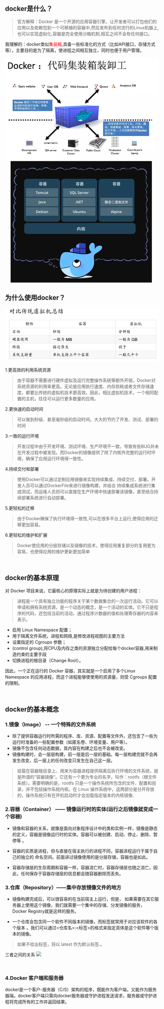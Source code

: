 ## docker是什么？
>	官方解释：Docker 是一个开源的应用容器引擎，让开发者可以打包他们的应用以及依赖包到一个可移植的容器中,然后发布到任何流行的Linux机器上,也可以实现虚拟化,容器是完全使用沙箱机制,相互之间不会有任何接口。

我理解的：docker类似<font color='#ff0000'>集装箱</font>,具备一些标准化的方式（比如API接口，存储方式等），主要目的是为了隔离，使进程之间相互独立，同时也便于用户管理。

![""](images/jzx.jpeg)
&emsp;
![""](images/docker.jpeg)

## 为什么使用docker？
![''](images/comparison.png)

1.更高效的利用系统资源
>	由于容器不需要进行硬件虚拟及运行完整操作系统等额外开销，Docker对系统资源的利用率更高。无论是应用执行速度、内存损耗或者文件存储速度，都要比传统的虚拟机技术更高效。因此，相比虚拟机技术，一个相同配置的主机，往往可以运行更多数量的应用。

2.更快速的启动时间
>	可以做到秒级、甚至毫秒级的启动时间。大大的节约了开发、测试、部署的时间

3.一致的运行环境
>	开发过程中由于开发环境、测试环境、生产环境不一致，导致有些BUG并未在开发过程中被发现。而Docker的镜像提供了除了内核外完整的运行时环境，确保了应用运行环境得一致性。

4.持续交付和部署
>	使用Docker可以通过定制应用镜像来实现持续集成、持续交付、部署。开发人员可以通过DockerFile来进行镜像构建，并结合 持续集成系统进行集成测试，而运维人员则可以直接在生产环境中快速部署该镜像，甚至结合持续部署系统进行自动部署。

5.更轻松的迁移
>	由于Docker确保了执行环境得一致性,可以在很多平台上运行,使得应用的迁移更加容易。

6.更轻松的维护和扩展
>	Docker使应用的分层存储以及镜像的技术，使得应用重复部分的复用更为容易，也使得应用的维护更新更加简单

&emsp;


## docker的基本原理
对 Docker 项目来说，它最核心的原理实际上就是为待创建的用户进程： 
> 进程是一个具有独立功能的程序关于某个数据集合的一次运行活动。它可以申请和拥有系统资源，是一个动态的概念，是一个活动的实体。它不只是程序的代码，还包括当前的活动，通过程序计数器的值和处理寄存器的内容来表示。

* 启用 Linux Namespace 配置；  
 * 用于隔离文件系统，进程和网络,是修改进程视图的主要方法
* 设置指定的 Cgroups 参数；
 * (control group),将CPU及内存之类的资源独立分配给每个docker容器,用来制造约束的主要手段
* 切换进程的根目录（Change Root）。 

因此，一个正在运行的 Docker 容器，其实就是一个启用了多个Linux Namespace 的应用进程，而这个进程能够使使用的资源量，则受 Cgroups 配置的限制。

&emsp;



## docker的基本概念

### 1.镜像（Image） -- 一个特殊的文件系统
* 除了提供容器运行时所需的程序、库、资源、配置等文件外，还包含了一些为运行时准备的一些配置参数（如匿名卷、环境变量、用户等）。 
* 镜像不包含任何动态数据，其内容在构建之后也不会被改变。 
* 镜像构建时，会一层层构建，前一层是后一层的基础。每一层构建完就不会再发生改变，后一层上的任何改变只发生在自己这一层。


>挂载在容器根目录上、用来为容器进程提供隔离后执行环境的文件系统，就是所谓的“容器镜像”。它还有一个更为专业的名字，叫作：rootfs（根文件系统）。需要明确的是，rootfs 只是一个操作系统所包含的文件、配置和目录，并不包括操作系统内核。在 Linux 操作系统中，这两部分是分开存放的，操作系统只有在开机启动时才会加载指定版本的内核镜像.
>
>

### 2.容器（Container） —— 镜像运行时的实体(运行之后镜像就变成一个容器)
* 镜像和容器的关系，就像是面向对象程序设计中的类和实例一样，镜像是静态的定义，容器是镜像运行时的实体。容器可以被创建、启动、停止、删除、暂停等 。  

   
* 	容器的实质是进程，但与直接在宿主执行的进程不同，容器进程运行于属于自己的独立的 命名空间。前面讲过镜像使用的是分层存储，容器也是如此。    

* 	容器存储层的生存周期和容器一样，容器消亡时，容器存储层也随之消亡。因此，任何保存于容器存储层的信息都会随容器删除而丢失。


### 3.仓库（Repository）——集中存放镜像文件的地方
* 镜像构建完成后，可以很容易的在当前宿主上运行，但是， 如果需要在其它服务器上使用这个镜像，我们就需要一个集中的存储、分发镜像的服务，Docker Registry就是这样的服务。  
 
* 	一个仓库会包含同一个软件不同版本的镜像，而标签就常用于对应该软件的各个版本 。我们可以通过<仓库名>:<标签>的格式来指定具体是这个软件哪个版本的镜像。
> 如果不给出标签，将以 latest 作为默认标签.。


三者之间的关系
![](https://img-blog.csdnimg.cn/20190222195156153.png?x-oss-process=image/watermark,type_ZmFuZ3poZW5naGVpdGk,shadow_10,text_aHR0cHM6Ly9ibG9nLmNzZG4ubmV0L3FxXzMzMjU2Njg4,size_16,color_FFFFFF,t_70)

&emsp;

### 4.Docker 客户端和服务器
docker是一个客户-服务器（C/S）架构的程序，既能作为客户端，又能作为服务器端。docker客户端只需向docker服务器或守护进程发送请求，服务器或守护进程将完成所有的工作并返回结果。
